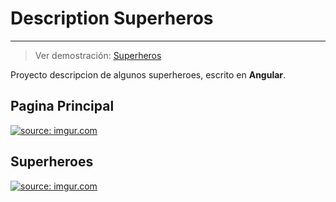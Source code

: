 # Description Superheros

------------

>  Ver demostración: [Superheros](https://angular-superheros.netlify.app/heroes)

Proyecto descripcion de algunos superheroes, escrito en **Angular**.

## Pagina Principal
<a href="https://imgur.com/DPFDgv8"><img src="https://i.imgur.com/DPFDgv8.png" title="source: imgur.com" /></a>
## Superheroes
<a href="https://imgur.com/4TqGplo"><img src="https://i.imgur.com/4TqGplo.png" title="source: imgur.com" /></a>
